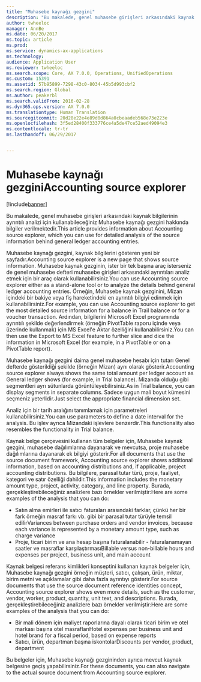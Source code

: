 ```yaml
---
title: "Muhasebe kaynağı gezgini"
description: "Bu makalede, genel muhasebe girişleri arkasındaki kaynak bilgilerinin ayrıntılı analizi için kullanabileceğiniz Muhasebe kaynağı gezgini hakkında bilgiler verilmektedir."
author: twheeloc
manager: AnnBe
ms.date: 06/20/2017
ms.topic: article
ms.prod: 
ms.service: dynamics-ax-applications
ms.technology: 
audience: Application User
ms.reviewer: twheeloc
ms.search.scope: Core, AX 7.0.0, Operations, UnifiedOperations
ms.custom: 15391
ms.assetid: 57b95899-7298-43c0-8034-45b5d993cbf2
ms.search.region: Global
ms.author: peakerbl
ms.search.validFrom: 2016-02-28
ms.dyn365.ops.version: AX 7.0.0
ms.translationtype: Human Translation
ms.sourcegitcommit: 20d28e22e4e89d0d864a0cbeaadeb568e73e223e
ms.openlocfilehash: 3f5ed28400f333776ce4a5de47ce52aed49094e3
ms.contentlocale: tr-tr
ms.lasthandoff: 06/29/2017


---
```


# <a name="accounting-source-explorer"></a><span data-ttu-id="c1fee-103">Muhasebe kaynağı gezgini</span><span class="sxs-lookup"><span data-stu-id="c1fee-103">Accounting source explorer</span></span>

[!include[banner](../includes/banner.md)]


<span data-ttu-id="c1fee-104">Bu makalede, genel muhasebe girişleri arkasındaki kaynak bilgilerinin ayrıntılı analizi için kullanabileceğiniz Muhasebe kaynağı gezgini hakkında bilgiler verilmektedir.</span><span class="sxs-lookup"><span data-stu-id="c1fee-104">This article provides information about Accounting source explorer, which you can use for detailed analysis of the source information behind general ledger accounting entries.</span></span>

<span data-ttu-id="c1fee-105">Muhasebe kaynağı gezgini, kaynak bilgilerini gösteren yeni bir sayfadır.</span><span class="sxs-lookup"><span data-stu-id="c1fee-105">Accounting source explorer is a new page that shows source information.</span></span> <span data-ttu-id="c1fee-106">Muhasebe kaynak gezginin, ister bir tek başına araç isterseniz de genel muhasebe defteri muhasebe girişleri arkasındaki ayrıntıları analiz etmek için bir araç olarak kullanabilirsiniz.</span><span class="sxs-lookup"><span data-stu-id="c1fee-106">You can use Accounting source explorer either as a stand-alone tool or to analyze the details behind general ledger accounting entries.</span></span> <span data-ttu-id="c1fee-107">Örneğin, Muhasebe kaynak gezginini, Mizan içindeki bir bakiye veya fiş hareketindeki en ayrıntılı bilgiyi edinmek için kullanabilirsiniz.</span><span class="sxs-lookup"><span data-stu-id="c1fee-107">For example, you can use Accounting source explorer to get the most detailed source information for a balance in Trail balance or for a voucher transaction.</span></span> <span data-ttu-id="c1fee-108">Ardından, bilgilerini Microsoft Excel programında ayrıntılı şekilde değerlendirmek (örneğin PivotTable raporu içinde veya üzerinde kullanmak) için MS Excel'e Aktar özelliğini kullanabilirsiniz.</span><span class="sxs-lookup"><span data-stu-id="c1fee-108">You can then use the Export to MS Excel feature to further slice and dice the information in Microsoft Excel (for example, in a PivotTable or on a PivotTable report).</span></span>

<span data-ttu-id="c1fee-109">Muhasebe kaynağı gezgini daima genel muhasebe hesabı için tutarı Genel defterde gösterildiği şekilde (örneğin Mizan) aynı olarak gösterir.</span><span class="sxs-lookup"><span data-stu-id="c1fee-109">Accounting source explorer always shows the same total amount per ledger account as General ledger shows (for example, in Trial balance).</span></span> <span data-ttu-id="c1fee-110">Mizanda olduğu gibi segmentleri ayrı sütunlarda görüntüleyebilirsiniz.</span><span class="sxs-lookup"><span data-stu-id="c1fee-110">As in Trial balance, you can display segments in separate columns.</span></span> <span data-ttu-id="c1fee-111">Sadece uygun mali boyut kümesini seçmeniz yeterlidir.</span><span class="sxs-lookup"><span data-stu-id="c1fee-111">Just select the appropriate financial dimension set.</span></span> 

<span data-ttu-id="c1fee-112">Analiz için bir tarih aralığını tanımlamak için parametreleri kullanabilirsiniz.</span><span class="sxs-lookup"><span data-stu-id="c1fee-112">You can use parameters to define a date interval for the analysis.</span></span> <span data-ttu-id="c1fee-113">Bu işlev ayrıca Mizandaki işlevlere benzerdir.</span><span class="sxs-lookup"><span data-stu-id="c1fee-113">This functionality also resembles the functionality in Trial balance.</span></span>

<span data-ttu-id="c1fee-114">Kaynak belge çerçevesini kullanan tüm belgeler için, Muhasebe kaynak gezgini, muhasebe dağılımlarına dayanarak ve mevcutsa, proje muhasebe dağılımlarına dayanarak ek bilgiyi gösterir.</span><span class="sxs-lookup"><span data-stu-id="c1fee-114">For all documents that use the source document framework, Accounting source explorer shows additional information, based on accounting distributions and, if applicable, project accounting distributions.</span></span> <span data-ttu-id="c1fee-115">Bu bilgilere, parasal tutar türü, proje, faaliyet, kategori ve satır özelliği dahildir.</span><span class="sxs-lookup"><span data-stu-id="c1fee-115">This information includes the monetary amount type, project, activity, category, and line property.</span></span> <span data-ttu-id="c1fee-116">Burada, gerçekleştirebileceğiniz analizlere bazı örnekler verilmiştir:</span><span class="sxs-lookup"><span data-stu-id="c1fee-116">Here are some examples of the analysis that you can do:</span></span>

-   <span data-ttu-id="c1fee-117">Satın alma emirleri ile satıcı faturaları arasındaki farklar, çünkü her bir fark örneğin masraf farkı vb. gibi bir parasal tutar türüyle temsil edilir</span><span class="sxs-lookup"><span data-stu-id="c1fee-117">Variances between purchase orders and vendor invoices, because each variance is represented by a monetary amount type, such as charge variance</span></span>
-   <span data-ttu-id="c1fee-118">Proje, ticari birim ve ana hesap başına faturalanabilir - faturalanamayan saatler ve masraflar karşılaştırması</span><span class="sxs-lookup"><span data-stu-id="c1fee-118">Billable versus non-billable hours and expenses per project, business unit, and main account</span></span>

<span data-ttu-id="c1fee-119">Kaynak belgesi referans kimlikleri konseptini kullanan kaynak belgeler için, Muhasebe kaynağı gezgini örneğin müşteri, satıcı, çalışan, ürün, miktar, birim metni ve açıklamalar gibi daha fazla ayrıntıyı gösterir.</span><span class="sxs-lookup"><span data-stu-id="c1fee-119">For source documents that use the source document reference identities concept, Accounting source explorer shows even more details, such as the customer, vendor, worker, product, quantity, unit text, and descriptions.</span></span> <span data-ttu-id="c1fee-120">Burada, gerçekleştirebileceğiniz analizlere bazı örnekler verilmiştir:</span><span class="sxs-lookup"><span data-stu-id="c1fee-120">Here are some examples of the analysis that you can do:</span></span>

-   <span data-ttu-id="c1fee-121">Bir mali dönem için maliyet raporlarına dayalı olarak ticari birim ve otel markası başına otel masrafları</span><span class="sxs-lookup"><span data-stu-id="c1fee-121">Hotel expenses per business unit and hotel brand for a fiscal period, based on expense reports</span></span>
-   <span data-ttu-id="c1fee-122">Satıcı, ürün, departman başına iskontolar</span><span class="sxs-lookup"><span data-stu-id="c1fee-122">Discounts per vendor, product, department</span></span>

<span data-ttu-id="c1fee-123">Bu belgeler için, Muhasebe kaynağı gezgininden ayrıca mevcut kaynak belgesine geçiş yapabilirsiniz.</span><span class="sxs-lookup"><span data-stu-id="c1fee-123">For these documents, you can also navigate to the actual source document from Accounting source explorer.</span></span>




